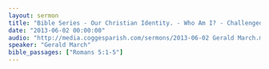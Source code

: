 ```yaml
---
layout: sermon
title: "Bible Series - Our Christian Identity. - Who Am I? - Challenged By Life."
date: "2013-06-02 00:00:00"
audio: "http://media.coggesparish.com/sermons/2013-06-02 Gerald March.mp3"
speaker: "Gerald March"
bible_passages: ["Romans 5:1-5"]
---
```

